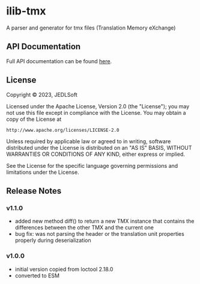 # ilib-tmx

A parser and generator for tmx files (Translation Memory eXchange)

## API Documentation

Full API documentation can be found [here](./docs/ilibTmx.md).

## License

Copyright © 2023, JEDLSoft

Licensed under the Apache License, Version 2.0 (the "License");
you may not use this file except in compliance with the License.
You may obtain a copy of the License at

    http://www.apache.org/licenses/LICENSE-2.0

Unless required by applicable law or agreed to in writing, software
distributed under the License is distributed on an "AS IS" BASIS,
WITHOUT WARRANTIES OR CONDITIONS OF ANY KIND, either express or implied.

See the License for the specific language governing permissions and
limitations under the License.

## Release Notes

### v1.1.0

- added new method diff() to return a new TMX instance that contains
  the differences between the other TMX and the current one
- bug fix: was not parsing the header or the translation unit properties
  properly during deserialization

### v1.0.0

- initial version copied from loctool 2.18.0
- converted to ESM
